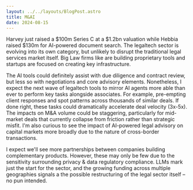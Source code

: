 ```yaml
---
layout: ../../layouts/BlogPost.astro
title: M&AI
date: 2024-08-15
---
```


Harvey just raised a $100m Series C at a $1.2bn valuation while Hebbia raised $130m for AI-powered document search. The legaltech sector is evolving into its own category, but unlikely to disrupt the traditional legal services market itself. Big Law firms like are building proprietary tools and startups are focused on creating key infrastructure.

The AI tools could definitely assist with due diligence and contract review, but less so with negotiations and core advisory elements. Nonetheless, I expect the next wave of legaltech tools to mirror AI agents more able than ever to perform key tasks alongside associates. For example, pre-empting client responses and spot patterns across thousands of similar deals. If done right, these tasks could dramatically accelerate deal velocity (3x-5x). The impacts on M&A volume could be staggering, particularly for mid-market deals that currently collapse from friction rather than strategic misfit. I'm also curious to see the impact of AI-powered legal advisory on capital markets more broadly due to the nature of cross-border transactions. 

I expect we'll see more partnerships between companies building complementary products. However, these may only be few due to the sensitivity surrounding privacy & data regulatory compliance. LLMs mark just the start for the sector, and the growing funding across multiple geographies signals a the possible restructuring of the legal sector itself – no pun intended. 
